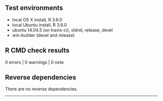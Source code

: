## Test environments
* local OS X install, R 3.6.0
* local Ubuntu install, R 3.6.0
* ubuntu 14.04.5 (on travis-ci), oldrel, release, devel
* win-builder (devel and release)

## R CMD check results

0 errors | 0 warnings | 0 note

## Reverse dependencies

There are no reverse dependencies.

---

